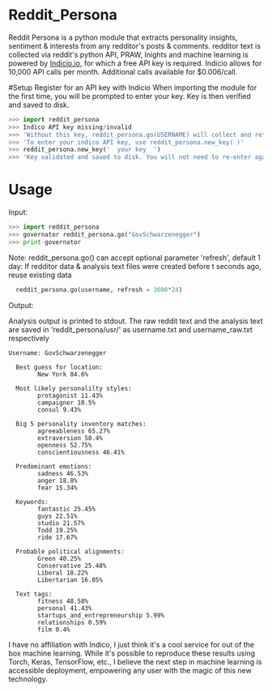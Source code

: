 # Reddit_Persona
Reddit Persona is a python module that extracts personality insights, sentiment &amp; interests from any redditor's posts &amp; comments. redditor text is collected via reddit's python API, PRAW, Inights and machine learning is powered by [Indicio.io](https://indicio.io), for which a free API key is required. Indicio allows for 10,000 API calls per month. Additional calls available for $0.006/call.

#Setup
Register for an API key with Indicio
When importing the module for the first time, you will be prompted to enter your key.
Key is then verified and saved to disk.


```python
>>> import reddit_persona
>>> Indico API key missing/invalid
>>> 'Without this key, reddit_persona.go(USERNAME) will collect and return Redditor text only'
>>> 'To enter your indico API key, use reddit_persona.new_key( )'
>>> reddit_persona.new_key('  your key  ')
>>> 'Key validated and saved to disk. You will not need to re-enter again'
```

# Usage 
Input:

```python
>>> import reddit_persona
>>> governator reddit_persona.go("GovSchwarzenegger")
>>> print governator
```

Note: 
reddit_persona.go() can accept optional parameter 'refresh', default 1 day:
If redditor data & analysis text files were created before t seconds ago, reuse existing data
```python
  reddit_persona.go(username, refresh = 3600*24)
```




Output:

Analysis output is printed to stdout. The raw reddit text and the analysis text are saved in 'reddit_persona/usr/' as username.txt and username_raw.txt respectively


```
Username: GovSchwarzenegger

  Best guess for location:
        New York 84.6%

  Most likely personalilty styles:
        protagonist 11.43%
        campaigner 10.5%
        consul 9.43%

  Big 5 personality inventory matches:
        agreeableness 65.27%
        extraversion 58.4%
        openness 52.75%
        conscientiousness 46.41%

  Predominant emotions:
        sadness 46.53%
        anger 18.8%
        fear 15.34%

  Keywords:
        fantastic 25.45%
        guys 22.51%
        studio 21.57%
        Todd 19.25%
        ride 17.67%

  Probable political alignments:
        Green 40.25%
        Conservative 25.48%
        Liberal 18.22%
        Libertarian 16.05%

  Text tags:
        fitness 48.58%
        personal 41.43%
        startups_and_entrepreneurship 5.99%
        relationships 0.59%
        film 0.4%

```

I have no affiliation with Indico, I just think it's a cool service for out of the box machine learning. 
While it's possible to reproduce these results using Torch, Keras, TensorFlow, etc., I believe the next step in machine learning is accessible deployment, empowering any user with the magic of this new technology. 

